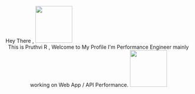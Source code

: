 <div id="header" align="left">
Hey There , <img src="https://media.giphy.com/media/OpBA2nKQog7LENz8Of/giphy.gif" width="100">
</div>

<div id="header" align="center">
This is Pruthvi R , Welcome to My Profile
I'm Performance Engineer mainly working on Web App / API Performance.  
 <img src="https://media.giphy.com/media/lPiswxr19ibbJJWJE1/giphy-downsized-large.gif" width="100">
</div>
  
  









